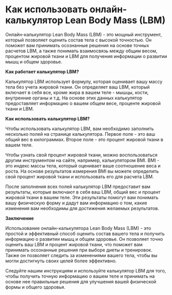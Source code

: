 Как использовать онлайн-калькулятор Lean Body Mass (LBM)
========================================================

Онлайн-калькулятор Lean Body Mass (LBM) - это мощный инструмент, который позволяет оценить состав тела с высокой точностью. Он поможет вам принимать осознанные решения на основе точных расчетов LBM, а также понимать взаимосвязь между общим весом, процентом жировой ткани и LBM для получения информации о развитии мышц и общем здоровье.

**Как работает калькулятор LBM?**

Калькулятор LBM использует формулу, которая оценивает вашу массу тела без учета жировой ткани. Он определяет ваш LBM, который включает в себя все, кроме жира в вашем теле - мышцы, кости, внутренние органы и т.д. На основе этих данных калькулятор предоставляет информацию о вашем общем весе, проценте жировой ткани и LBM.

**Как использовать калькулятор LBM?**

Чтобы использовать калькулятор LBM, вам необходимо заполнить несколько полей на странице калькулятора. Первое поле - это ваш общий вес в килограммах. Второе поле - это процент жировой ткани в вашем теле.

Чтобы узнать свой процент жировой ткани, можно воспользоваться другим инструментом на сайте, например, калькулятором BMI. BMI - это индекс массы тела, который оценивает ваше соотношение веса и роста. На основе результатов измерения BMI вы можете определить свой процент жировой ткани и использовать его для расчета LBM.

После заполнения всех полей калькулятор LBM предоставит вам результаты, которые включают в себя ваш LBM, общий вес и процент жировой ткани в вашем теле. Эти результаты помогут вам понимать вашу физическую форму и дадут вам информацию о том, какие изменения вам необходимы для достижения желаемых результатов.

**Заключение**

Использование онлайн-калькулятора Lean Body Mass (LBM) - это простой и эффективный способ оценить состав вашего тела и получить информацию о развитии мышц и общем здоровье. Он позволяет точно оценить ваш LBM и процент жировой ткани, что поможет вам принимать осознанные решения при выборе диеты и тренировок. Также он позволяет следить за изменениями вашего тела, чтобы вы могли достигнуть своих целей более эффективно.

Следуйте нашим инструкциям и используйте калькулятор LBM для того, чтобы получить точную информацию о вашем теле и принимать на основе нее правильные решения для улучшения вашей физической формы и общего здоровья.